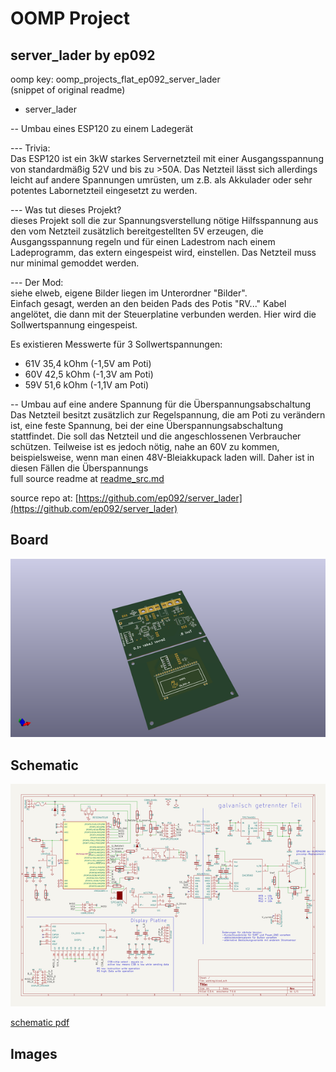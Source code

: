 # OOMP Project  
## server_lader  by ep092  
  
oomp key: oomp_projects_flat_ep092_server_lader  
(snippet of original readme)  
  
- server_lader  
  
-- Umbau eines ESP120 zu einem Ladegerät  
  
--- Trivia:  
Das ESP120 ist ein 3kW starkes Servernetzteil mit einer Ausgangsspannung von standardmäßig 52V und bis zu >50A. Das Netzteil lässt sich allerdings leicht auf andere Spannungen umrüsten, um z.B. als Akkulader oder sehr potentes Labornetzteil eingesetzt zu werden.  
  
  
--- Was tut dieses Projekt?  
dieses Projekt soll die zur Spannungsverstellung nötige Hilfsspannung aus den vom Netzteil zusätzlich bereitgestellten 5V erzeugen, die Ausgangsspannung regeln und für einen Ladestrom nach einem Ladeprogramm, das extern eingespeist wird, einstellen. Das Netzteil muss nur minimal gemoddet werden.  
  
  
--- Der Mod:  
siehe elweb, eigene Bilder liegen im Unterordner "Bilder".  
Einfach gesagt, werden an den beiden Pads des Potis "RV..." Kabel angelötet, die dann mit der Steuerplatine verbunden werden. Hier wird die Sollwertspannung eingespeist.  
  
Es existieren Messwerte für 3 Sollwertspannungen:  
  
* 61V 35,4 kOhm (-1,5V am Poti)  
* 60V 42,5 kOhm (-1,3V am Poti)  
* 59V 51,6 kOhm (-1,1V am Poti)  
  
  
-- Umbau auf eine andere Spannung für die Überspannungsabschaltung  
Das Netzteil besitzt zusätzlich zur Regelspannung, die am Poti zu verändern ist, eine feste Spannung, bei der eine Überspannungsabschaltung stattfindet. Die soll das Netzteil und die angeschlossenen Verbraucher schützen. Teilweise ist es jedoch nötig, nahe an 60V zu kommen, beispielsweise, wenn man einen 48V-Bleiakkupack laden will. Daher ist in diesen Fällen die Überspannungs  
  full source readme at [readme_src.md](readme_src.md)  
  
source repo at: [https://github.com/ep092/server_lader](https://github.com/ep092/server_lader)  
## Board  
  
[![working_3d.png](working_3d_600.png)](working_3d.png)  
## Schematic  
  
[![working_schematic.png](working_schematic_600.png)](working_schematic.png)  
  
[schematic pdf](working_schematic.pdf)  
## Images  
